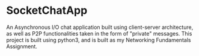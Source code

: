 # SocketChatApp
An Asynchronous I/O chat application built using client-server architecture, as well as P2P functionalities taken in the form of "private" messages.
This project is built using python3, and is built as my Networking Fundamentals Assignment.
